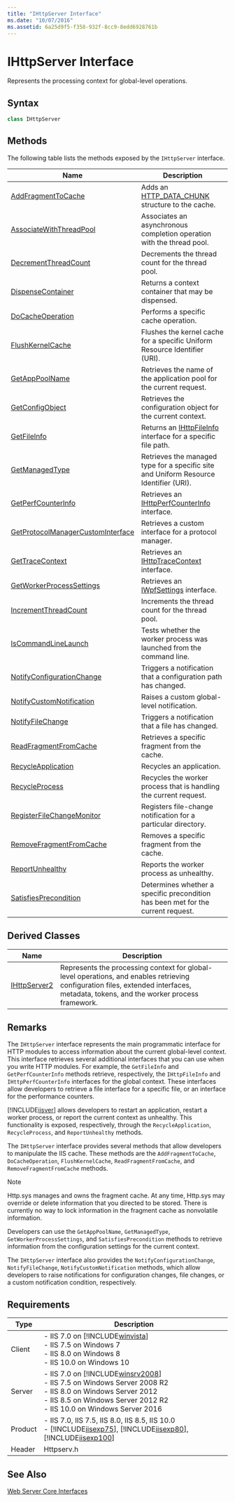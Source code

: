 ```yaml
---
title: "IHttpServer Interface"
ms.date: "10/07/2016"
ms.assetid: 6a25d9f5-f358-932f-8cc9-8edd6928761b
---
```

# IHttpServer Interface
Represents the processing context for global-level operations.  
  
## Syntax  
  
```cpp  
class IHttpServer  
```  
  
## Methods  
 The following table lists the methods exposed by the `IHttpServer` interface.  
  
|Name|Description|  
|----------|-----------------|  
|[AddFragmentToCache](../../web-development-reference\native-code-api-reference/ihttpserver-addfragmenttocache-method.md)|Adds an [HTTP_DATA_CHUNK](http://go.microsoft.com/fwlink/?LinkId=56011) structure to the cache.|  
|[AssociateWithThreadPool](../../web-development-reference\native-code-api-reference/ihttpserver-associatewiththreadpool-method.md)|Associates an asynchronous completion operation with the thread pool.|  
|[DecrementThreadCount](../../web-development-reference\native-code-api-reference/ihttpserver-decrementthreadcount-method.md)|Decrements the thread count for the thread pool.|  
|[DispenseContainer](../../web-development-reference\native-code-api-reference/ihttpserver-dispensecontainer-method.md)|Returns a context container that may be dispensed.|  
|[DoCacheOperation](../../web-development-reference\native-code-api-reference/ihttpserver-docacheoperation-method.md)|Performs a specific cache operation.|  
|[FlushKernelCache](../../web-development-reference\native-code-api-reference/ihttpserver-flushkernelcache-method.md)|Flushes the kernel cache for a specific Uniform Resource Identifier (URI).|  
|[GetAppPoolName](../../web-development-reference\native-code-api-reference/ihttpserver-getapppoolname-method.md)|Retrieves the name of the application pool for the current request.|  
|[GetConfigObject](../../web-development-reference\native-code-api-reference/ihttpserver-getconfigobject-method.md)|Retrieves the configuration object for the current context.|  
|[GetFileInfo](../../web-development-reference\native-code-api-reference/ihttpserver-getfileinfo-method.md)|Returns an [IHttpFileInfo](../../web-development-reference\native-code-api-reference/ihttpfileinfo-interface.md) interface for a specific file path.|  
|[GetManagedType](../../web-development-reference\native-code-api-reference/ihttpserver-getmanagedtype-method.md)|Retrieves the managed type for a specific site and Uniform Resource Identifier (URI).|  
|[GetPerfCounterInfo](../../web-development-reference\native-code-api-reference/ihttpserver-getperfcounterinfo-method.md)|Retrieves an [IHttpPerfCounterInfo](../../web-development-reference\native-code-api-reference/ihttpperfcounterinfo-interface.md) interface.|  
|[GetProtocolManagerCustomInterface](../../web-development-reference\native-code-api-reference/ihttpserver-getprotocolmanagercustominterface-method.md)|Retrieves a custom interface for a protocol manager.|  
|[GetTraceContext](../../web-development-reference\native-code-api-reference/ihttpserver-gettracecontext-method.md)|Retrieves an [IHttpTraceContext](../../web-development-reference\native-code-api-reference/ihttptracecontext-interface.md) interface.|  
|[GetWorkerProcessSettings](../../web-development-reference\native-code-api-reference/ihttpserver-getworkerprocesssettings-method.md)|Retrieves an [IWpfSettings](../../web-development-reference\native-code-api-reference/iwpfsettings-interface.md) interface.|  
|[IncrementThreadCount](../../web-development-reference\native-code-api-reference/ihttpserver-incrementthreadcount-method.md)|Increments the thread count for the thread pool.|  
|[IsCommandLineLaunch](../../web-development-reference\native-code-api-reference/ihttpserver-iscommandlinelaunch-method.md)|Tests whether the worker process was launched from the command line.|  
|[NotifyConfigurationChange](../../web-development-reference\native-code-api-reference/ihttpserver-notifyconfigurationchange-method.md)|Triggers a notification that a configuration path has changed.|  
|[NotifyCustomNotification](../../web-development-reference\native-code-api-reference/ihttpserver-notifycustomnotification-method.md)|Raises a custom global-level notification.|  
|[NotifyFileChange](../../web-development-reference\native-code-api-reference/ihttpserver-notifyfilechange-method.md)|Triggers a notification that a file has changed.|  
|[ReadFragmentFromCache](../../web-development-reference\native-code-api-reference/ihttpserver-readfragmentfromcache-method.md)|Retrieves a specific fragment from the cache.|  
|[RecycleApplication](../../web-development-reference\native-code-api-reference/ihttpserver-recycleapplication-method.md)|Recycles an application.|  
|[RecycleProcess](../../web-development-reference\native-code-api-reference/ihttpserver-recycleprocess-method.md)|Recycles the worker process that is handling the current request.|  
|[RegisterFileChangeMonitor](../../web-development-reference\native-code-api-reference/ihttpserver-registerfilechangemonitor-method.md)|Registers file-change notification for a particular directory.|  
|[RemoveFragmentFromCache](../../web-development-reference\native-code-api-reference/ihttpserver-removefragmentfromcache-method.md)|Removes a specific fragment from the cache.|  
|[ReportUnhealthy](../../web-development-reference\native-code-api-reference/ihttpserver-reportunhealthy-method.md)|Reports the worker process as unhealthy.|  
|[SatisfiesPrecondition](../../web-development-reference\native-code-api-reference/ihttpserver-satisfiesprecondition-method.md)|Determines whether a specific precondition has been met for the current request.|  
  
## Derived Classes  
  
|Name|Description|  
|----------|-----------------|  
|[IHttpServer2](../../web-development-reference\native-code-api-reference/ihttpserver2-interface.md)|Represents the processing context for global-level operations, and enables retrieving configuration files, extended interfaces, metadata, tokens, and the worker process framework.|  
  
## Remarks  
 The `IHttpServer` interface represents the main programmatic interface for HTTP modules to access information about the current global-level context. This interface retrieves several additional interfaces that you can use when you write HTTP modules. For example, the `GetFileInfo` and `GetPerfCounterInfo` methods retrieve, respectively, the `IHttpFileInfo` and `IHttpPerfCounterInfo` interfaces for the global context. These interfaces allow developers to retrieve a file interface for a specific file, or an interface for the performance counters.  
  
 [!INCLUDE[iisver](../../wmi-provider/includes/iisver-md.md)] allows developers to restart an application, restart a worker process, or report the current context as unhealthy. This functionality is exposed, respectively, through the `RecycleApplication`, `RecycleProcess`, and `ReportUnhealthy` methods.  
  
 The `IHttpServer` interface provides several methods that allow developers to manipulate the IIS cache. These methods are the `AddFragmentToCache`, `DoCacheOperation`, `FlushKernelCache`, `ReadFragmentFromCache`, and `RemoveFragmentFromCache` methods.  
  
> [!NOTE]
>  Http.sys manages and owns the fragment cache. At any time, Http.sys may override or delete information that you directed to be stored. There is currently no way to lock information in the fragment cache as nonvolatile information.  
  
 Developers can use the `GetAppPoolName`, `GetManagedType`, `GetWorkerProcessSettings`, and `SatisfiesPrecondition` methods to retrieve information from the configuration settings for the current context.  
  
 The `IHttpServer` interface also provides the `NotifyConfigurationChange`, `NotifyFileChange`, `NotifyCustomNotification` methods, which allow developers to raise notifications for configuration changes, file changes, or a custom notification condition, respectively.  
  
## Requirements  
  
|Type|Description|  
|----------|-----------------|  
|Client|-   IIS 7.0 on [!INCLUDE[winvista](../../wmi-provider/includes/winvista-md.md)]<br />-   IIS 7.5 on Windows 7<br />-   IIS 8.0 on Windows 8<br />-   IIS 10.0 on Windows 10|  
|Server|-   IIS 7.0 on [!INCLUDE[winsrv2008](../../wmi-provider/includes/winsrv2008-md.md)]<br />-   IIS 7.5 on Windows Server 2008 R2<br />-   IIS 8.0 on Windows Server 2012<br />-   IIS 8.5 on Windows Server 2012 R2<br />-   IIS 10.0 on Windows Server 2016|  
|Product|-   IIS 7.0, IIS 7.5, IIS 8.0, IIS 8.5, IIS 10.0<br />-   [!INCLUDE[iisexp75](../../web-development-reference/native-code-api-reference/includes/iisexp75-md.md)], [!INCLUDE[iisexp80](../../web-development-reference/native-code-api-reference/includes/iisexp80-md.md)], [!INCLUDE[iisexp100](../../web-development-reference/native-code-api-reference/includes/iisexp100-md.md)]|  
|Header|Httpserv.h|  
  
## See Also  
 [Web Server Core Interfaces](../../web-development-reference\native-code-api-reference/web-server-core-interfaces.md)